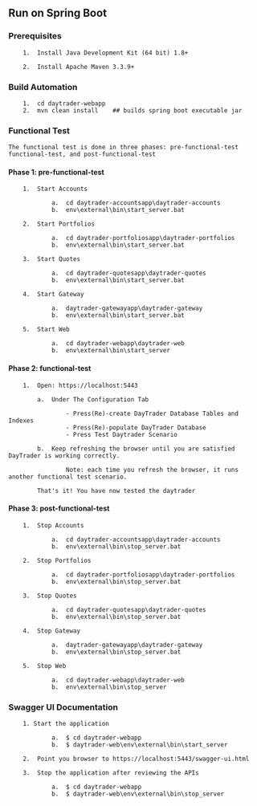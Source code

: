 
## Run on Spring Boot

### Prerequisites

		1.	Install Java Development Kit (64 bit) 1.8+

		2.	Install Apache Maven 3.3.9+

### Build Automation

		1.	cd daytrader-webapp
		2.	mvn clean install    ## builds spring boot executable jar
		
### Functional Test

	The functional test is done in three phases: pre-functional-test functional-test, and post-functional-test

#### Phase 1: pre-functional-test

		1.	Start Accounts

    			a.	cd daytrader-accountsapp\daytrader-accounts
    			b.	env\external\bin\start_server.bat

		2.	Start Portfolios

    			a.	cd daytrader-portfoliosapp\daytrader-portfolios
    			b.	env\external\bin\start_server.bat

		3.	Start Quotes

    			a.	cd daytrader-quotesapp\daytrader-quotes
    			b.	env\external\bin\start_server.bat

		4. 	Start Gateway

    			a.	daytrader-gatewayapp\daytrader-gateway
    			b.	env\external\bin\start_server.bat

		5.	Start Web

    			a.	cd daytrader-webapp\daytrader-web
    			b.	env\external\bin\start_server

#### Phase 2: functional-test

		1.	Open: https://localhost:5443

			a.	Under The Configuration Tab

    				- Press(Re)-create DayTrader Database Tables and Indexes
	    			- Press(Re)-populate DayTrader Database
	    			- Press Test Daytrader Scenario

			b.	Keep refreshing the browser until you are satisfied DayTrader is working correctly. 

	    			Note: each time you refresh the browser, it runs another functional test scenario. 

			That's it! You have now tested the daytrader

#### Phase 3: post-functional-test

		1.	Stop Accounts

	    		a.	cd daytrader-accountsapp\daytrader-accounts
	    		b.	env\external\bin\stop_server.bat

		2.	Stop Portfolios

    			a.	cd daytrader-portfoliosapp\daytrader-portfolios
    			b.	env\external\bin\stop_server.bat

		3.	Stop Quotes

    			a.	cd daytrader-quotesapp\daytrader-quotes
    			b.	env\external\bin\stop_server.bat

		4.	Stop Gateway

    			a.	daytrader-gatewayapp\daytrader-gateway
    			b.	env\external\bin\stop_server.bat

		5.	Stop Web

    			a.	cd daytrader-webapp\daytrader-web
    			b.	env\external\bin\stop_server
    			

### Swagger UI Documentation

   		1. Start the application

         		a.	$ cd daytrader-webapp
           		b.	$ daytrader-web\env\external\bin\start_server

   		2. 	Point you browser to https://localhost:5443/swagger-ui.html

	    3.	Stop the application after reviewing the APIs

          		a.	$ cd daytrader-webapp	
                b.	$ daytrader-web\env\external\bin\stop_server
         
	
